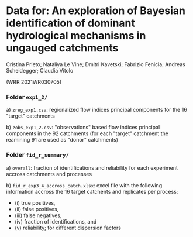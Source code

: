 # Data for: An exploration of Bayesian identification of dominant hydrological mechanisms in ungauged catchments

Cristina Prieto; Nataliya Le Vine; Dmitri Kavetski; Fabrizio Fenicia; Andreas Scheidegger; Claudia Vitolo

(WRR 2021WR030705)

### Folder `exp1_2/`

a) `zreg_exp1.csv`: regionalized flow indices principal components for the 16 "target" catchments

b) `zobs_exp1_2.csv`: "observations" based flow indices principal components in the 92 catchments (for each "target" catchment the reamining 91 are used as "donor" catchments)

### Folder `fid_r_summary/`

a) `overall`: fraction of identifications and reliability for each experiment accross catchments and processes

b) `fid_r_exp3_4_accross_catch.xlsx`: 
excel file with the following information accross the 16 target catchents and replicates per process:
- (i) true positives, 
- (ii) false positives, 
- (iii) false negatives, 
- (iv) fraction of identifications, and 
- (v) reliability; for different dispersion factors
